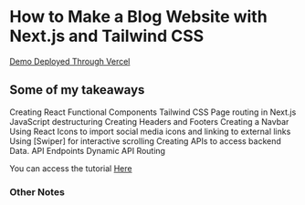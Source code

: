 # How to Make a Blog Website with Next.js and Tailwind CSS

[Demo Deployed Through Vercel](https://blog-website-using-next-tailwind.vercel.app/)

## Some of my takeaways

Creating React Functional Components
Tailwind CSS
Page routing in Next.js
JavaScript destructuring
Creating Headers and Footers
Creating a Navbar
Using React Icons to import social media icons and linking to external links
Using [Swiper] for interactive scrolling
Creating APIs to access backend Data.
API Endpoints
Dynamic API Routing

You can access the tutorial [Here](https://www.youtube.com/watch?v=1T3GF6endl8)

### Other Notes
